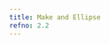 ```yaml
---
title: Make and Ellipse
refno: 2.2
---
```

<script>
function setup() {
  canvas = createCanvas(500, 200);
  background(200);
}

function draw() {
  ellipse(width/2,height/2,50,50);
}
</script>

